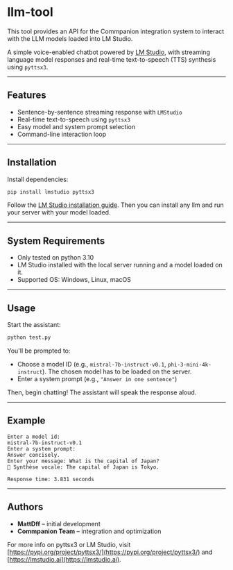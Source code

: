 # llm-tool
This tool provides an API for the Commpanion integration system to interact with the LLM models loaded into LM Studio.

A simple voice-enabled chatbot powered by [LM Studio](https://lmstudio.ai/), with streaming language model responses and real-time text-to-speech (TTS) synthesis using `pyttsx3`.

---

## Features

* Sentence-by-sentence streaming response with `LMStudio`
* Real-time text-to-speech using `pyttsx3`
* Easy model and system prompt selection
* Command-line interaction loop

---

## Installation

Install dependencies:
```bash
pip install lmstudio pyttsx3
```

Follow the [LM Studio installation guide](https://lmstudio.ai/). Then you can install any llm and run your server with your model loaded.

---

## System Requirements

* Only tested on python 3.10
* LM Studio installed with the local server running and a model loaded on it.
* Supported OS: Windows, Linux, macOS

---

## Usage

Start the assistant:

```bash
python test.py
```

You'll be prompted to:

* Choose a model ID (e.g., `mistral-7b-instruct-v0.1`, `phi-3-mini-4k-instruct`). The chosen model has to be loaded on the server.
* Enter a system prompt (e.g., `"Answer in one sentence"`)

Then, begin chatting! The assistant will speak the response aloud.

---

## Example

```text
Enter a model id:
mistral-7b-instruct-v0.1
Enter a system prompt: 
Answer concisely.
Enter your message: What is the capital of Japan?
🎤 Synthèse vocale: The capital of Japan is Tokyo.

Response time: 3.831 seconds
```

---

## Authors

* **MattDff** – initial development
* **Commpanion Team** – integration and optimization

For more info on pyttsx3 or LM Studio, visit [https://pypi.org/project/pyttsx3/](https://pypi.org/project/pyttsx3/) and [https://lmstudio.ai](https://lmstudio.ai).

